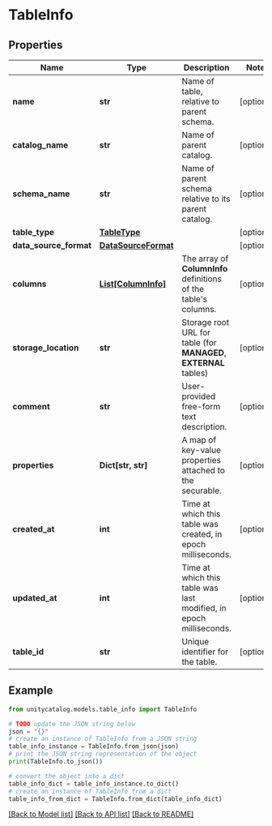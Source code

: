 # TableInfo


## Properties

Name | Type | Description | Notes
------------ | ------------- | ------------- | -------------
**name** | **str** | Name of table, relative to parent schema. | [optional] 
**catalog_name** | **str** | Name of parent catalog. | [optional] 
**schema_name** | **str** | Name of parent schema relative to its parent catalog. | [optional] 
**table_type** | [**TableType**](TableType.md) |  | [optional] 
**data_source_format** | [**DataSourceFormat**](DataSourceFormat.md) |  | [optional] 
**columns** | [**List[ColumnInfo]**](ColumnInfo.md) | The array of __ColumnInfo__ definitions of the table&#39;s columns. | [optional] 
**storage_location** | **str** | Storage root URL for table (for **MANAGED**, **EXTERNAL** tables) | [optional] 
**comment** | **str** | User-provided free-form text description. | [optional] 
**properties** | **Dict[str, str]** | A map of key-value properties attached to the securable. | [optional] 
**created_at** | **int** | Time at which this table was created, in epoch milliseconds. | [optional] 
**updated_at** | **int** | Time at which this table was last modified, in epoch milliseconds. | [optional] 
**table_id** | **str** | Unique identifier for the table. | [optional] 

## Example

```python
from unitycatalog.models.table_info import TableInfo

# TODO update the JSON string below
json = "{}"
# create an instance of TableInfo from a JSON string
table_info_instance = TableInfo.from_json(json)
# print the JSON string representation of the object
print(TableInfo.to_json())

# convert the object into a dict
table_info_dict = table_info_instance.to_dict()
# create an instance of TableInfo from a dict
table_info_from_dict = TableInfo.from_dict(table_info_dict)
```
[[Back to Model list]](../README.md#documentation-for-models) [[Back to API list]](../README.md#documentation-for-api-endpoints) [[Back to README]](../README.md)


